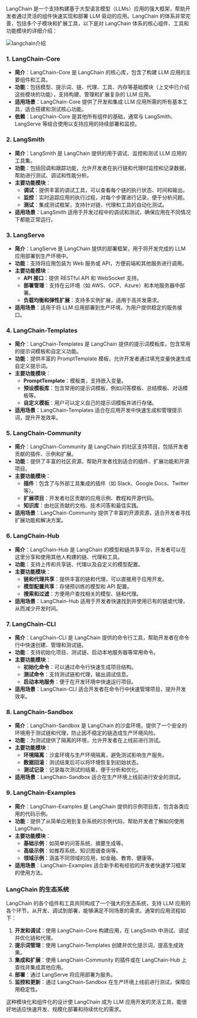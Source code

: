 LangChain 是一个支持构建基于大型语言模型（LLMs）应用的强大框架，帮助开发者通过灵活的组件快速实现和部署 LLM 驱动的应用。LangChain 的体系非常完善，包括多个子模块和扩展工具，以下是对 LangChain 体系的核心组件、工具和功能模块的详细介绍：

![langchain介绍](/images/langchain/langchain介绍.png)

### 1. **LangChain-Core**
   - **简介**：LangChain-Core 是 LangChain 的核心库，包含了构建 LLM 应用的主要组件和工具。
   - **功能**：包括模型、提示词、链、代理、工具、内存等基础模块（上文中已介绍这些模块的功能），支持构建、管理和扩展复杂的 LLM 应用。
   - **适用场景**：LangChain-Core 提供了开发和集成 LLM 应用所需的所有基本工具，适合搭建和测试核心功能。
   - **依赖**：LangChain-Core 是其他所有组件的基础，通常与 LangSmith、LangServe 等结合使用以支持应用的持续部署和监控。

### 2. **LangSmith**
   - **简介**：LangSmith 是 LangChain 提供的用于调试、监控和测试 LLM 应用的工具集。
   - **功能**：包括回调和跟踪功能，允许开发者在执行链和代理时监控和记录数据，帮助进行测试、调试和性能分析。
   - **主要功能模块**：
     - **调试**：提供丰富的调试工具，可以查看每个链的执行状态、时间和输出。
     - **监控**：实时追踪应用的执行过程，对每个步骤进行记录，便于分析问题。
     - **测试**：集成测试框架，支持针对链、代理和工具的自动化测试。
   - **适用场景**：LangSmith 适用于开发过程中的调试和测试，确保应用在不同情况下都能正常运行。

### 3. **LangServe**
   - **简介**：LangServe 是 LangChain 提供的部署框架，用于将开发完成的 LLM 应用部署到生产环境中。
   - **功能**：支持将应用包装为 Web 服务或 API，方便前端和其他服务进行调用。
   - **主要功能模块**：
     - **API 接口**：提供 RESTful API 和 WebSocket 支持。
     - **部署管理**：支持在云环境（如 AWS、GCP、Azure）和本地服务器中部署。
     - **负载均衡和弹性扩展**：支持多实例扩展，适用于高并发需求。
   - **适用场景**：适用于将 LLM 应用部署到生产环境，为用户提供稳定的服务接口。

### 4. **LangChain-Templates**
   - **简介**：LangChain-Templates 是 LangChain 提供的提示词模板库，包含常用的提示词模板和自定义功能。
   - **功能**：提供丰富的 PromptTemplate 模板，允许开发者通过填充变量快速生成自定义提示词。
   - **主要功能模块**：
     - **PromptTemplate**：模板类，支持嵌入变量。
     - **预设模板库**：包含常用的提示词模板，例如问答模板、总结模板、对话模板等。
     - **自定义模板**：用户可以定义自己的提示词模板并进行存储。
   - **适用场景**：LangChain-Templates 适合在应用开发中快速生成和管理提示词，提升开发效率。

### 5. **LangChain-Community**
   - **简介**：LangChain-Community 是 LangChain 的社区支持项目，包括开发者贡献的插件、示例和扩展。
   - **功能**：提供了丰富的社区资源，帮助开发者找到适合的插件、扩展功能和开源项目。
   - **主要功能模块**：
     - **插件**：包含了与外部工具集成的插件（如 Slack、Google Docs、Twitter 等）。
     - **扩展项目**：开发者社区贡献的应用示例、教程和开源代码。
     - **知识库**：由社区贡献的文档、技术问答和最佳实践。
   - **适用场景**：LangChain-Community 提供了丰富的开源资源，适合开发者寻找扩展功能和解决方案。

### 6. **LangChain-Hub**
   - **简介**：LangChain-Hub 是 LangChain 的模型和链共享平台，开发者可以在这里分享和使用其他人构建的链、代理和工具。
   - **功能**：支持上传和共享链、代理以及自定义的模型配置。
   - **主要功能模块**：
     - **链和代理共享**：提供丰富的链和代理，可以直接用于应用开发。
     - **模型配置共享**：存储预训练的模型和 API 配置。
     - **搜索和过滤**：方便用户查找相关的模型、链和代理。
   - **适用场景**：LangChain-Hub 适用于开发者快速找到并使用已有的链或代理，从而减少开发时间。

### 7. **LangChain-CLI**
   - **简介**：LangChain-CLI 是 LangChain 提供的命令行工具，帮助开发者在命令行中快速创建、管理和测试链。
   - **功能**：支持初始化项目、测试链、启动本地服务器等常用命令。
   - **主要功能模块**：
     - **初始化命令**：可以通过命令行快速生成项目结构。
     - **测试命令**：支持测试链和代理，输出调试信息。
     - **启动本地服务**：便于在开发环境中快速运行项目。
   - **适用场景**：LangChain-CLI 适合开发者在命令行中快速管理项目，提升开发效率。

### 8. **LangChain-Sandbox**
   - **简介**：LangChain-Sandbox 是 LangChain 的沙盒环境，提供了一个安全的环境用于测试链和代理，防止因不稳定的链造成生产环境风险。
   - **功能**：为测试提供了隔离的环境，允许开发者在上线前进行测试。
   - **主要功能模块**：
     - **环境隔离**：沙盒环境与生产环境隔离，避免测试影响生产服务。
     - **数据回滚**：测试结束后可以将环境恢复到初始状态。
     - **测试记录**：记录每次测试的结果，便于分析和优化。
   - **适用场景**：LangChain-Sandbox 适合在生产环境上线前进行安全的测试。

### 9. **LangChain-Examples**
   - **简介**：LangChain-Examples 是 LangChain 提供的示例项目库，包含各类应用的代码示例。
   - **功能**：提供了从简单应用到复杂系统的示例代码，帮助开发者了解如何使用 LangChain。
   - **主要功能模块**：
     - **基础示例**：如简单的问答系统、摘要生成等。
     - **高级示例**：如推荐系统、知识图谱查询等。
     - **领域示例**：涵盖不同领域的应用，如金融、教育、健康等。
   - **适用场景**：LangChain-Examples 适合新手和有经验的开发者快速学习框架的使用方法。

### LangChain 的生态系统

LangChain 的各个组件和工具共同构成了一个强大的生态系统，支持 LLM 应用的各个环节，从开发、调试到部署，能够满足不同场景的需求。通常的应用流程如下：

1. **开发和调试**：使用 LangChain-Core 构建应用，在 LangSmith 中测试、调试并优化链和代理。
2. **提示词管理**：使用 LangChain-Templates 创建并优化提示词，提高生成效果。
3. **集成和扩展**：使用 LangChain-Community 的插件或在 LangChain-Hub 上查找并集成其他应用。
4. **部署**：通过 LangServe 将应用部署为服务。
5. **监控和更新**：通过 LangChain-Sandbox 在生产环境上线前进行测试，保障应用稳定性。

这种模块化和组件化的设计使 LangChain 成为 LLM 应用开发的灵活工具，能很好地适应快速开发、规模化部署和持续优化的需求。

